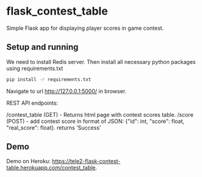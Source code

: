 # flask_contest_table
Simple Flask app for displaying player scores in game contest.

## Setup and running
We need to install Redis server. Then install all necessary python packages using requirements.txt


```bash
pip install -r requirements.txt
```

Navigate to url http://127.0.0.1:5000/ in browser.

REST API endpoints:

/contest_table (GET) - Returns html page with contest scores table. 
/score (POST) - add contest score in format of JSON: {"id": int, "score": float, "real_score": float}. returns 'Success'

## Demo
Demo on Heroku: https://tele2-flask-contest-table.herokuapp.com/contest_table.
